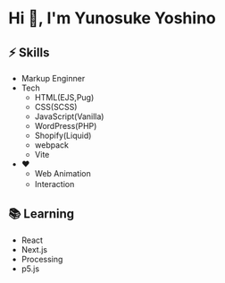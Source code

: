 <h1>Hi 👋, I'm Yunosuke Yoshino</h1>


## ⚡ Skills
- Markup Enginner
- Tech
  - HTML(EJS,Pug)
  - CSS(SCSS)
  - JavaScript(Vanilla)
  - WordPress(PHP)
  - Shopify(Liquid)
  - webpack
  - Vite
- ❤️
  - Web Animation
  - Interaction　


##  📚 Learning
- React
- Next.js
- Processing
- p5.js

